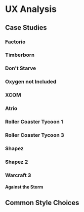 # UX Analysis

## Case Studies

### Factorio

### Timberborn

### Don't Starve

### Oxygen not Included

### XCOM

### Atrio

### Roller Coaster Tycoon 1

### Roller Coaster Tycoon 3

### Shapez

### Shapez 2

### Warcraft 3

#### Against the Storm

## Common Style Choices 
